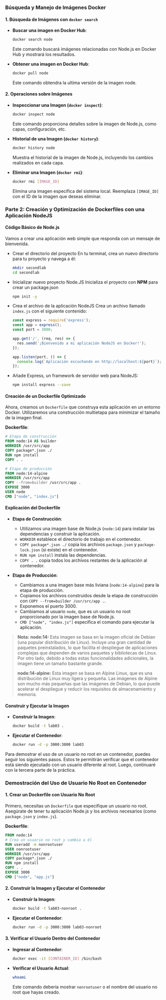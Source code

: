 ### Búsqueda y Manejo de Imágenes Docker

#### 1. Búsqueda de Imágenes con `docker search`

- **Buscar una imagen en Docker Hub**:
  ```bash
  docker search node
  ```
  Este comando buscará imágenes relacionadas con Node.js en Docker Hub y mostrará los resultados.

- **Obtener una imagen en Docker Hub**:
  ```bash
  docker pull node
  ```
  Este comando obtendra la ultima versión de la imagen node.

#### 2. Operaciones sobre Imágenes

- **Inspeccionar una Imagen (`docker inspect`)**:
  ```bash
  docker inspect node
  ```
  Este comando proporciona detalles sobre la imagen de Node.js, como capas, configuración, etc.

- **Historial de una Imagen (`docker history`)**:
  ```bash
  docker history node
  ```
  Muestra el historial de la imagen de Node.js, incluyendo los cambios realizados en cada capa.

- **Eliminar una Imagen (`docker rmi`)**:
  ```bash
  docker rmi [IMAGE_ID]
  ```
  Elimina una imagen específica del sistema local. Reemplaza `[IMAGE_ID]` con el ID de la imagen que deseas eliminar.

### Parte 2: Creación y Optimización de Dockerfiles con una Aplicación NodeJS

#### Código Básico de Node.js

Vamos a crear una aplicación web simple que responda con un mensaje de bienvenida.

- Crear el directorio del proyecto
    En tu terminal, crea un nuevo directorio para tu proyecto y navega a él:
    ```bash
    mkdir secondlab
    cd secondlab
    ```
- Inicializar nuevo proyecto Node.JS
   Inicializa el proyecto con **NPM** para crear un package.json
    ```bash
    npm init -y
    ```
- Crea el archivo de la aplicación NodeJS
   Crea un archivo llamado `index.js` con el siguiente contenido:
  ```javascript
  const express = require('express');
  const app = express();
  const port = 3000;

  app.get('/', (req, res) => {
    res.send('¡Bienvenido a mi aplicación NodeJS en Docker!');
  });

  app.listen(port, () => {
    console.log(`Aplicación escuchando en http://localhost:${port}`);
  });
  ```
- Añade Express, un framework de servidor web para NodeJS:
    ```bash
    npm install express --save
    ```


#### Creación de un Dockerfile Optimizado

Ahora, creamos un `Dockerfile` que construya esta aplicación en un entorno Docker. Utilizaremos una construcción multietapa para minimizar el tamaño de la imagen final.

**Dockerfile**:
```Dockerfile
# Etapa de construcción
FROM node:14 AS builder
WORKDIR /usr/src/app
COPY package*.json ./
RUN npm install
COPY . .

# Etapa de producción
FROM node:14-alpine
WORKDIR /usr/src/app
COPY --from=builder /usr/src/app .
EXPOSE 3000
USER node
CMD ["node", "index.js"]
```

#### Explicación del Dockerfile

- **Etapa de Construcción**:
  - Utilizamos una imagen base de Node.js (`node:14`) para instalar las dependencias y construir la aplicación.
  - `WORKDIR` establece el directorio de trabajo en el contenedor.
  - `COPY package*.json ./` copia los archivos `package.json` y `package-lock.json` (si existe) en el contenedor.
  - `RUN npm install` instala las dependencias.
  - `COPY . .` copia todos los archivos restantes de la aplicación al contenedor.

- **Etapa de Producción**:
  - Cambiamos a una imagen base más liviana (`node:14-alpine`) para la etapa de producción.
  - Copiamos los archivos construidos desde la etapa de construcción con `COPY --from=builder /usr/src/app .`.
  - Exponemos el puerto 3000.
  - Cambiamos al usuario `node`, que es un usuario no root proporcionado por la imagen base de Node.js.
  - `CMD ["node", "index.js"]` especifica el comando para ejecutar la aplicación.

> **Nota:**
> **node:14:** Esta imagen se basa en la imagen oficial de Debian (una popular distribución de Linux). Incluye una gran cantidad de paquetes preinstalados, lo que facilita el despliegue de aplicaciones complejas que dependen de varios paquetes y bibliotecas de Linux. Por otro lado, debido a todas estas funcionalidades adicionales, la imagen tiene un tamaño bastante grande.
> 
> **node:14-alpine:** Esta imagen se basa en Alpine Linux, que es una distribución de Linux muy ligera y pequeña. Las imágenes de Alpine son mucho más pequeñas que las imágenes de Debian, lo que puede acelerar el despliegue y reducir los requisitos de almacenamiento y memoria. 

#### Construir y Ejecutar la Imagen

- **Construir la Imagen**:
  ```bash
  docker build -t lab03 .
  ```

- **Ejecutar el Contenedor**:
  ```bash
  docker run -d -p 3000:3000 lab03
  ```



Para demostrar el uso de un usuario no root en un contenedor, puedes seguir los siguientes pasos. Estos te permitirán verificar que el contenedor está siendo ejecutado con un usuario diferente al root. Luego, continuaré con la tercera parte de la práctica.

### Demostración del Uso de Usuario No Root en Contenedor

#### 1. Crear un Dockerfile con Usuario No Root

Primero, necesitas un `Dockerfile` que especifique un usuario no root. Asegúrate de tener tu aplicación Node.js y los archivos necesarios (como `package.json` y `index.js`).

**Dockerfile**:
```Dockerfile
FROM node:14
# Crea un usuario no root y cambia a él
RUN useradd -m nonrootuser
USER nonrootuser
WORKDIR /usr/src/app
COPY package*.json ./
RUN npm install
COPY . .
EXPOSE 3000
CMD ["node", "app.js"]
```

#### 2. Construir la Imagen y Ejecutar el Contenedor

- **Construir la Imagen**:
  ```bash
  docker build -t lab03-nonroot .
  ```

- **Ejecutar el Contenedor**:
  ```bash
  docker run -d -p 3000:3000 lab03-nonroot
  ```

#### 3. Verificar el Usuario Dentro del Contenedor

- **Ingresar al Contenedor**:
  ```bash
  docker exec -it [CONTAINER_ID] /bin/bash
  ```

- **Verificar el Usuario Actual**:
  ```bash
  whoami
  ```
  Este comando debería mostrar `nonrootuser` o el nombre del usuario no root que hayas creado.

